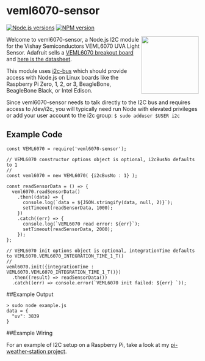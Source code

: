 # veml6070-sensor
[![Node.js versions](https://img.shields.io/badge/Node.js-4.x%20through%207.x-brightgreen.svg)](https://nodejs.org) [![NPM version](https://img.shields.io/npm/v/veml6070-sensor.svg)](https://www.npmjs.com/package/veml6070-sensor)

[<img src="https://cdn-learn.adafruit.com/guides/images/000/001/317/medium800/thumb.jpg" width="150" align="right">](https://www.adafruit.com/products/2899)

Welcome to veml6070-sensor, a Node.js I2C module for the Vishay Semiconductors VEML6070 UVA Light Sensor. Adafruit sells a [VEML6070 breakout board](https://www.adafruit.com/products/2899) and [here is the datasheet](http://www.vishay.com/docs/84277/veml6070.pdf).

This module uses [i2c-bus](https://github.com/fivdi/i2c-bus) which should provide access with Node.js on Linux boards like the Raspberry Pi Zero, 1, 2, or 3, BeagleBone, BeagleBone Black, or Intel Edison.

Since veml6070-sensor needs to talk directly to the I2C bus and requires access to /dev/i2c, you will typically need run Node with elevated privileges or add your user account to the i2c group: ```$ sudo adduser $USER i2c```

## Example Code

```
const VEML6070 = require('veml6070-sensor');

// VEML6070 constructor options object is optional, i2cBusNo defaults to 1
//
const veml6070 = new VEML6070( {i2cBusNo : 1} );

const readSensorData = () => {
  veml6070.readSensorData()
    .then((data) => {
      console.log(`data = ${JSON.stringify(data, null, 2)}`);
      setTimeout(readSensorData, 1000);
    })
    .catch((err) => {
      console.log(`VEML6070 read error: ${err}`);
      setTimeout(readSensorData, 2000);
    });
};

// VEML6070 init options object is optional, integrationTime defaults to VEML6070.VEML6070_INTEGRATION_TIME_1_T()
//
veml6070.init({integrationTime : VEML6070.VEML6070_INTEGRATION_TIME_1_T()})
  .then((result) => readSensorData())
  .catch((err) => console.error(`VEML6070 init failed: ${err} `));
```

##Example Output

```
> sudo node example.js
data = {
  "uv": 3839
}
```
##Example Wiring

For an example of I2C setup on a Raspberry Pi, take a look at my [pi-weather-station project](https://github.com/skylarstein/pi-weather-station).
